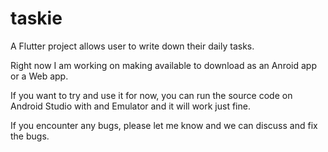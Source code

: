 # taskie

A Flutter project allows user to write down their daily tasks.

Right now I am working on making available to download as an Anroid app or a Web app.

If you want to try and use it for now, you can run the source code on Android Studio with and Emulator and it will work just fine.

If you encounter any bugs, please let me know and we can discuss and fix the bugs.
